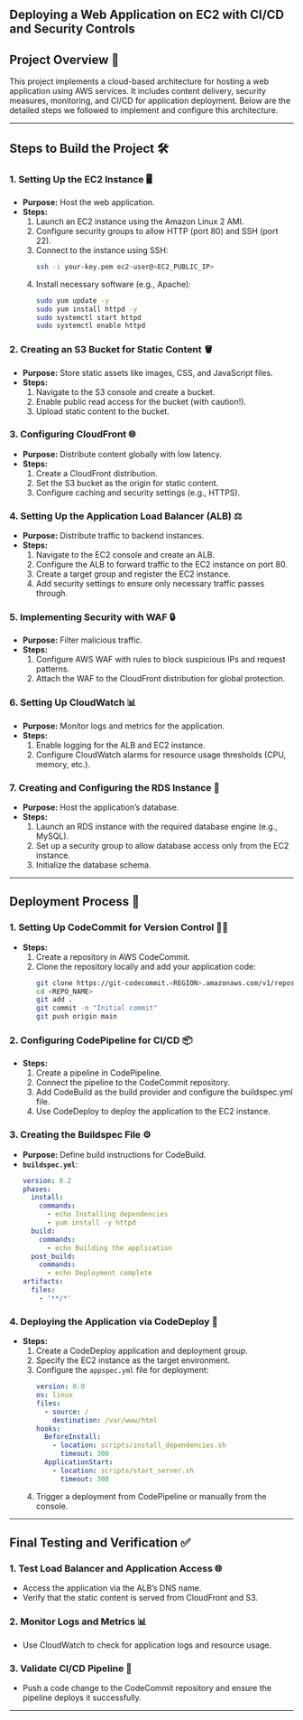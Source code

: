 ## Deploying a  Web Application on EC2 with CI/CD and Security Controls

## Project Overview 📝

This project implements a cloud-based architecture for hosting a web application using AWS services. It includes content delivery, security measures, monitoring, and CI/CD for application deployment. Below are the detailed steps we followed to implement and configure this architecture.

---

## Steps to Build the Project 🛠️

### 1. Setting Up the EC2 Instance 🖥️

- **Purpose:** Host the web application.
- **Steps:**
  1. Launch an EC2 instance using the Amazon Linux 2 AMI.
  2. Configure security groups to allow HTTP (port 80) and SSH (port 22).
  3. Connect to the instance using SSH:
     ```bash
     ssh -i your-key.pem ec2-user@<EC2_PUBLIC_IP>
     ```
  4. Install necessary software (e.g., Apache):
     ```bash
     sudo yum update -y
     sudo yum install httpd -y
     sudo systemctl start httpd
     sudo systemctl enable httpd
     ```

### 2. Creating an S3 Bucket for Static Content 🪣

- **Purpose:** Store static assets like images, CSS, and JavaScript files.
- **Steps:**
  1. Navigate to the S3 console and create a bucket.
  2. Enable public read access for the bucket (with caution!).
  3. Upload static content to the bucket.

### 3. Configuring CloudFront 🌐

- **Purpose:** Distribute content globally with low latency.
- **Steps:**
  1. Create a CloudFront distribution.
  2. Set the S3 bucket as the origin for static content.
  3. Configure caching and security settings (e.g., HTTPS).

### 4. Setting Up the Application Load Balancer (ALB) ⚖️

- **Purpose:** Distribute traffic to backend instances.
- **Steps:**
  1. Navigate to the EC2 console and create an ALB.
  2. Configure the ALB to forward traffic to the EC2 instance on port 80.
  3. Create a target group and register the EC2 instance.
  4. Add security settings to ensure only necessary traffic passes through.

### 5. Implementing Security with WAF 🔒

- **Purpose:** Filter malicious traffic.
- **Steps:**
  1. Configure AWS WAF with rules to block suspicious IPs and request patterns.
  2. Attach the WAF to the CloudFront distribution for global protection.

### 6. Setting Up CloudWatch 📊

- **Purpose:** Monitor logs and metrics for the application.
- **Steps:**
  1. Enable logging for the ALB and EC2 instance.
  2. Configure CloudWatch alarms for resource usage thresholds (CPU, memory, etc.).

### 7. Creating and Configuring the RDS Instance 💾

- **Purpose:** Host the application’s database.
- **Steps:**
  1. Launch an RDS instance with the required database engine (e.g., MySQL).
  2. Set up a security group to allow database access only from the EC2 instance.
  3. Initialize the database schema.

---

## Deployment Process 🚀

### 1. Setting Up CodeCommit for Version Control 🧑‍💻

- **Steps:**
  1. Create a repository in AWS CodeCommit.
  2. Clone the repository locally and add your application code:
     ```bash
     git clone https://git-codecommit.<REGION>.amazonaws.com/v1/repos/<REPO_NAME>
     cd <REPO_NAME>
     git add .
     git commit -m "Initial commit"
     git push origin main
     ```

### 2. Configuring CodePipeline for CI/CD 📦

- **Steps:**
  1. Create a pipeline in CodePipeline.
  2. Connect the pipeline to the CodeCommit repository.
  3. Add CodeBuild as the build provider and configure the buildspec.yml file.
  4. Use CodeDeploy to deploy the application to the EC2 instance.

### 3. Creating the Buildspec File ⚙️

- **Purpose:** Define build instructions for CodeBuild.
- ****`buildspec.yml`****:
  ```yaml
  version: 0.2
  phases:
    install:
      commands:
        - echo Installing dependencies
        - yum install -y httpd
    build:
      commands:
        - echo Building the application
    post_build:
      commands:
        - echo Deployment complete
  artifacts:
    files:
      - '**/*'
  ```

### 4. Deploying the Application via CodeDeploy 🚀

- **Steps:**
  1. Create a CodeDeploy application and deployment group.
  2. Specify the EC2 instance as the target environment.
  3. Configure the `appspec.yml` file for deployment:
     ```yaml
     version: 0.0
     os: linux
     files:
       - source: /
         destination: /var/www/html
     hooks:
       BeforeInstall:
         - location: scripts/install_dependencies.sh
           timeout: 300
       ApplicationStart:
         - location: scripts/start_server.sh
           timeout: 300
     ```
  4. Trigger a deployment from CodePipeline or manually from the console.

---

## Final Testing and Verification ✅

### 1. Test Load Balancer and Application Access 🌐

- Access the application via the ALB’s DNS name.
- Verify that the static content is served from CloudFront and S3.

### 2. Monitor Logs and Metrics 📊

- Use CloudWatch to check for application logs and resource usage.

### 3. Validate CI/CD Pipeline 🚧

- Push a code change to the CodeCommit repository and ensure the pipeline deploys it successfully.

---



